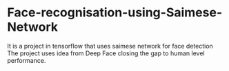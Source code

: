 # Face-recognisation-using-Saimese-Network
It is a project in tensorflow that uses saimese network for face detection
The project uses idea from Deep Face closing the gap to human level performance.
